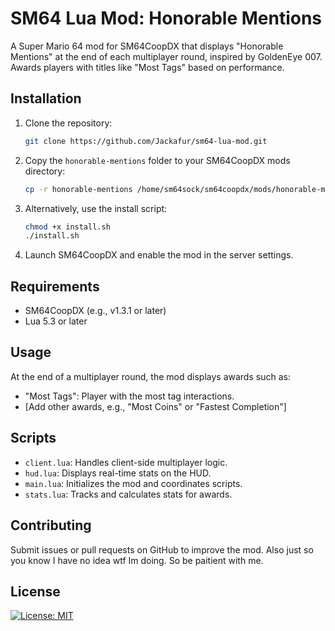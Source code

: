 # SM64 Lua Mod: Honorable Mentions

A Super Mario 64 mod for SM64CoopDX that displays "Honorable Mentions" at the end of each multiplayer round, inspired by GoldenEye 007. Awards players with titles like "Most Tags" based on performance.

## Installation

1. Clone the repository:
   ```bash
   git clone https://github.com/Jackafur/sm64-lua-mod.git
   ```

2. Copy the `honorable-mentions` folder to your SM64CoopDX mods directory:
   ```bash
   cp -r honorable-mentions /home/sm64sock/sm64coopdx/mods/honorable-mentions/
   ```

3. Alternatively, use the install script:
   ```bash
   chmod +x install.sh
   ./install.sh
   ```

4. Launch SM64CoopDX and enable the mod in the server settings.

## Requirements

- SM64CoopDX (e.g., v1.3.1 or later)
- Lua 5.3 or later

## Usage

At the end of a multiplayer round, the mod displays awards such as:

- "Most Tags": Player with the most tag interactions.
- [Add other awards, e.g., "Most Coins" or "Fastest Completion"]

## Scripts

- `client.lua`: Handles client-side multiplayer logic.
- `hud.lua`: Displays real-time stats on the HUD.
- `main.lua`: Initializes the mod and coordinates scripts.
- `stats.lua`: Tracks and calculates stats for awards.

## Contributing

Submit issues or pull requests on GitHub to improve the mod. Also just so you know I have no idea wtf Im doing. So be paitient with me. 

## License

[![License: MIT](https://img.shields.io/badge/License-MIT-yellow.svg)](https://opensource.org/licenses/MIT)
